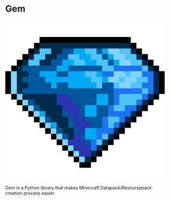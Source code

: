# Gem

![](https://raw.githubusercontent.com/UniversalShift/GemDP/refs/heads/main/Assets/Gem.gif)

Gem is a Python library that makes Minecraft Datapack/Resoursepack creation process easier
